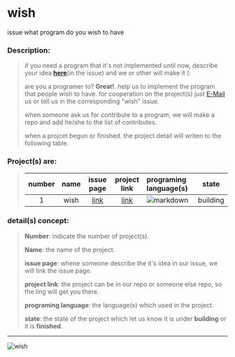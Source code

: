 # wish
issue what program do you wish to have


### Description:
>
> if you need a program that it's not implemented until now, describe your idea **[here](https://github.com/DistroTEAM/wish/issues/new)**(in the issue) and we or other will make it (:
>
> are you a programer to? __Great!__. help us to implement the program that people wish to have. for cooperation on the project(s) just [E-Mail](https://mail.google.com/mail/u/0/#inbox?compose=new) us or tell us in the corresponding "wish" issue.
>
> when someone ask us for contribute to a program, we will make a repo and add he/she to the list of contributes.
>
> when a projcet begun or finished. the project detail will writen to the following table.


### Project(s) are:
> | number | name | issue page | project link | programing language(s) | state |
> |:------:|:----:|:----------:|:------------:|:----------------------|:-------------:|
> | 1 | wish | [link](https://github.com/DistroTEAM/wish/issues/) |[link](https://github.com/DistroTEAM/wish)| ![markdown](https://b2n.ir/z61490) | building |

### detail(s) concept:
> __Number__: indicate the number of project(s).
> 
> __Name__: the name of the project.
> 
> __issue page__: whene someone describe the it's idea in our issue, we will link the issue page.
> 
> __project link__: the project can be in our repo or someone else repo, so the ling will get you there.
> 
> __programing language__: the language(s) which used in the project.
> 
> __state__: the state of the project which let us know it is under __building__ or it is __finished__.

---

![wish](https://s4.uupload.ir/files/wish_lfa3.jpg)


[//]: # (if you need the image of programing languages use the following links, if you are adding a image be sure the size is exactly 35px)
[//]: # (markdown: https://b2n.ir/z61490)
[//]: # (python: https://b2n.ir/d06737)
[//]: # (c++: https://b2n.ir/g70215)
[//]: # (javascript: https://b2n.ir/j38045)
